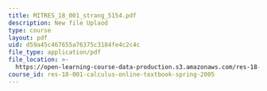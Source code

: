 ```yaml
---
title: MITRES_18_001_strang_5154.pdf
description: New file Uplaod
type: course
layout: pdf
uid: d59a45c467655a76375c3184fe4c2c4c
file_type: application/pdf
file_location: >-
  https://open-learning-course-data-production.s3.amazonaws.com/res-18-001-calculus-online-textbook-spring-2005/d59a45c467655a76375c3184fe4c2c4c_MITRES_18_001_strang_5154.pdf
course_id: res-18-001-calculus-online-textbook-spring-2005
---
```

